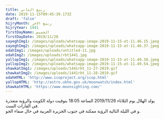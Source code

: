 ```yaml
---
title: ربيع الثاني
date: 2019-11-15T09:45:39.173Z
draft: 'false'
hijryMonth: ربيع الاخر
hijryYear: 1441
firstDayName: الخميس
firstDayDate: 2019/11/28
sayeghImg1: /images/uploads/whatsapp-image-2019-11-15-at-11.46.15.jpeg
sayeghImg2: /images/uploads/whatsapp-image-2019-11-15-at-11.46.37.jpeg
odahImg1: /images/uploads/untitled-11.jpg
odahImg2: /images/uploads/rbt1441.jpg
yallopImg1: /images/uploads/whatsapp-image-2019-11-15-at-11.49.38.jpeg
yallopImg2: /images/uploads/whatsapp-image-2019-11-15-at-11.49.54.jpeg
shawkatImg1: /images/uploads/1441rbt_11-27-2019.gif
shawkatImg2: /images/uploads/1441rbt_11-28-2019.gif
odahHTML: 'http://www.icoproject.org/icop.html'
yallopHTML: 'http://astro.ukho.gov.uk/moonwatch/index.html'
shawkatHTML: 'https://www.moonsighting.com/'
---
```

يولد الهلال يوم الثلاثاء 2019/11/26 الساعة 18:05 بتوقيت دولة الكويت والرؤية متعذرة في القارات الست.\
و في الليلة التالية الرؤية ممكنة في جنوب الجزيرة العربية في حال صفاء الجو.

